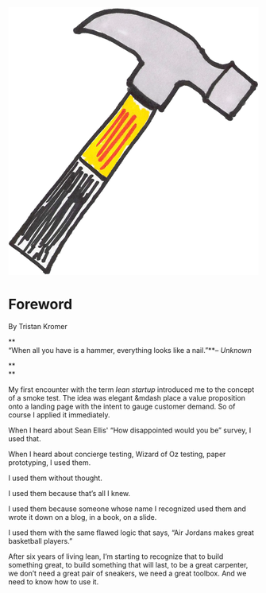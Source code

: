 ![](/assets/illustration-hammer.png)

# Foreword

By Tristan Kromer

**     
“When all you have is a hammer, everything looks like a nail.”**_– Unknown_

**    
  **

My first encounter with the term _lean startup_ introduced me to the concept of a smoke test. The idea was elegant &mdash place a value proposition onto a landing page with the intent to gauge customer demand. So of course I applied it immediately.

When I heard about Sean Ellis' “How disappointed would you be” survey, I used that.

When I heard about concierge testing, Wizard of Oz testing, paper prototyping, I used them.

I used them without thought.

I used them because that’s all I knew.

I used them because someone whose name I recognized used them and wrote it down on a blog, in a book, on a slide.

I used them with the same flawed logic that says, “Air Jordans makes great basketball players.”

After six years of living lean, I’m starting to recognize that to build something great, to build something that will last, to be a great carpenter, we don’t need a great pair of sneakers, we need a great toolbox. And we need to know how to use it.

